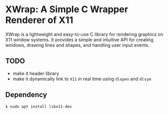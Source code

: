 # XWrap: A Simple C Wrapper Renderer of X11

XWrap is a lightweight and easy-to-use C library for rendering graphics on X11 window systems. It provides a simple and intuitive API for creating windows, drawing lines and shapes, and handling user input events.

## TODO

- make it header library
- make it dynamically link to `X11` in real time using `dlopen` and `dlsym`

## Dependency

```sh
$ sudo apt install libx11-dev
```
